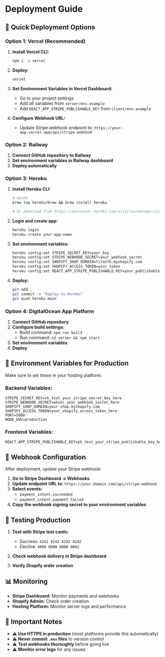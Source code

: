 # Deployment Guide

## 🚀 Quick Deployment Options

### Option 1: Vercel (Recommended)

1. **Install Vercel CLI:**
   ```bash
   npm i -g vercel
   ```

2. **Deploy:**
   ```bash
   vercel
   ```

3. **Set Environment Variables in Vercel Dashboard:**
   - Go to your project settings
   - Add all variables from `server/env.example`
   - Add `REACT_APP_STRIPE_PUBLISHABLE_KEY` from `client/env.example`

4. **Configure Webhook URL:**
   - Update Stripe webhook endpoint to: `https://your-app.vercel.app/api/stripe-webhook`

### Option 2: Railway

1. **Connect GitHub repository to Railway**
2. **Set environment variables in Railway dashboard**
3. **Deploy automatically**

### Option 3: Heroku

1. **Install Heroku CLI:**
   ```bash
   # macOS
   brew tap heroku/brew && brew install heroku
   
   # Or download from https://devcenter.heroku.com/articles/heroku-cli
   ```

2. **Login and create app:**
   ```bash
   heroku login
   heroku create your-app-name
   ```

3. **Set environment variables:**
   ```bash
   heroku config:set STRIPE_SECRET_KEY=your_key
   heroku config:set STRIPE_WEBHOOK_SECRET=your_webhook_secret
   heroku config:set SHOPIFY_SHOP_DOMAIN=fitazfk.myshopify.com
   heroku config:set SHOPIFY_ACCESS_TOKEN=your_token
   heroku config:set REACT_APP_STRIPE_PUBLISHABLE_KEY=your_publishable_key
   ```

4. **Deploy:**
   ```bash
   git add .
   git commit -m "Deploy to Heroku"
   git push heroku main
   ```

### Option 4: DigitalOcean App Platform

1. **Connect GitHub repository**
2. **Configure build settings:**
   - Build command: `npm run build`
   - Run command: `cd server && npm start`
3. **Set environment variables**
4. **Deploy**

## 🔧 Environment Variables for Production

Make sure to set these in your hosting platform:

### Backend Variables:
```
STRIPE_SECRET_KEY=sk_test_your_stripe_secret_key_here
STRIPE_WEBHOOK_SECRET=whsec_your_webhook_secret_here
SHOPIFY_SHOP_DOMAIN=your-shop.myshopify.com
SHOPIFY_ACCESS_TOKEN=your_shopify_access_token_here
PORT=5000
NODE_ENV=production
```

### Frontend Variables:
```
REACT_APP_STRIPE_PUBLISHABLE_KEY=pk_test_your_stripe_publishable_key_here
```

## 🔗 Webhook Configuration

After deployment, update your Stripe webhook:

1. **Go to Stripe Dashboard → Webhooks**
2. **Update endpoint URL to:** `https://your-domain.com/api/stripe-webhook`
3. **Select events:**
   - `payment_intent.succeeded`
   - `payment_intent.payment_failed`
4. **Copy the webhook signing secret to your environment variables**

## 🧪 Testing Production

1. **Test with Stripe test cards:**
   - Success: `4242 4242 4242 4242`
   - Decline: `4000 0000 0000 0002`

2. **Check webhook delivery in Stripe dashboard**

3. **Verify Shopify order creation**

## 📊 Monitoring

- **Stripe Dashboard:** Monitor payments and webhooks
- **Shopify Admin:** Check order creation
- **Hosting Platform:** Monitor server logs and performance

## 🚨 Important Notes

- ⚠️ **Use HTTPS in production** (most platforms provide this automatically)
- ⚠️ **Never commit `.env` files** to version control
- ⚠️ **Test webhooks thoroughly** before going live
- ⚠️ **Monitor error logs** for any issues
